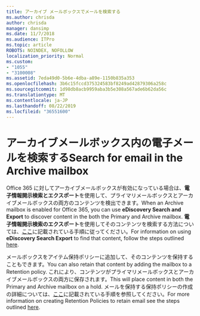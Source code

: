 ```yaml
---
title: アーカイブ メールボックスでメールを検索する
ms.author: chrisda
author: chrisda
manager: dansimp
ms.date: 11/7/2018
ms.audience: ITPro
ms.topic: article
ROBOTS: NOINDEX, NOFOLLOW
localization_priority: Normal
ms.custom:
- "1055"
- "3100008"
ms.assetid: 7eda49d0-5b6e-4dba-a89e-1150b835a353
ms.openlocfilehash: 3b6c15fccd375324583bf8249ad42879306a258c
ms.sourcegitcommit: 1d98db8acb9959aba3b5e308a567ade6b62da56c
ms.translationtype: MT
ms.contentlocale: ja-JP
ms.lasthandoff: 08/22/2019
ms.locfileid: "36551600"
---
```

# <a name="search-for-email-in-the-archive-mailbox"></a><span data-ttu-id="9a8ec-102">アーカイブメールボックス内の電子メールを検索する</span><span class="sxs-lookup"><span data-stu-id="9a8ec-102">Search for email in the Archive mailbox</span></span>

<span data-ttu-id="9a8ec-103">Office 365 に対してアーカイブメールボックスが有効になっている場合は、**電子情報開示検索とエクスポート**を使用して、プライマリメールボックスとアーカイブメールボックスの両方のコンテンツを検出できます。</span><span class="sxs-lookup"><span data-stu-id="9a8ec-103">When an Archive mailbox is enabled for Office 365, you can use **eDiscovery Search and Export** to discover content in the both the Primary and Archive mailbox.</span></span> <span data-ttu-id="9a8ec-104">**電子情報開示検索のエクスポート**を使用してそのコンテンツを検索する方法については、[ここ](https://docs.microsoft.com/office365/securitycompliance/export-search-results)に記載されている手順に従ってください。</span><span class="sxs-lookup"><span data-stu-id="9a8ec-104">For information on using **eDiscovery Search Export** to find that content, follow the steps outlined [here](https://docs.microsoft.com/office365/securitycompliance/export-search-results).</span></span>
  
<span data-ttu-id="9a8ec-105">メールボックスをアイテム保持ポリシーに追加して、そのコンテンツを保持することもできます。</span><span class="sxs-lookup"><span data-stu-id="9a8ec-105">You can also retain that content by adding the mailbox to a Retention policy.</span></span> <span data-ttu-id="9a8ec-106">これにより、コンテンツがプライマリメールボックスとアーカイブメールボックスの両方に保存されます。</span><span class="sxs-lookup"><span data-stu-id="9a8ec-106">This will place content in both the Primary and Archive mailbox on a hold.</span></span> <span data-ttu-id="9a8ec-107">メールを保持する保持ポリシーの作成の詳細については、[ここ](https://docs.microsoft.com/Office365/securitycompliance/retention-policies)に記載されている手順を参照してください。</span><span class="sxs-lookup"><span data-stu-id="9a8ec-107">For more information on creating Retention Policies to retain email see the steps outlined [here](https://docs.microsoft.com/Office365/securitycompliance/retention-policies).</span></span>
  